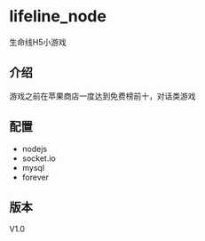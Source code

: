 # lifeline_node
生命线H5小游戏
## 介绍
游戏之前在苹果商店一度达到免费榜前十，对话类游戏
## 配置
* nodejs
* socket.io
* mysql
* forever
## 版本
V1.0



